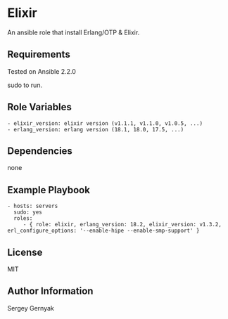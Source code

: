 Elixir
========

An ansible role that install Erlang/OTP & Elixir.

Requirements
------------

Tested on Ansible 2.2.0

sudo to run.

Role Variables
--------------

```
- elixir_version: elixir version (v1.1.1, v1.1.0, v1.0.5, ...)
- erlang_version: erlang version (18.1, 18.0, 17.5, ...)
```

Dependencies
------------

none

Example Playbook
----------------

```
- hosts: servers
  sudo: yes
  roles:
     - { role: elixir, erlang_version: 18.2, elixir_version: v1.3.2, erl_configure_options: '--enable-hipe --enable-smp-support' }
```

License
-------

MIT

Author Information
------------------

Sergey Gernyak
